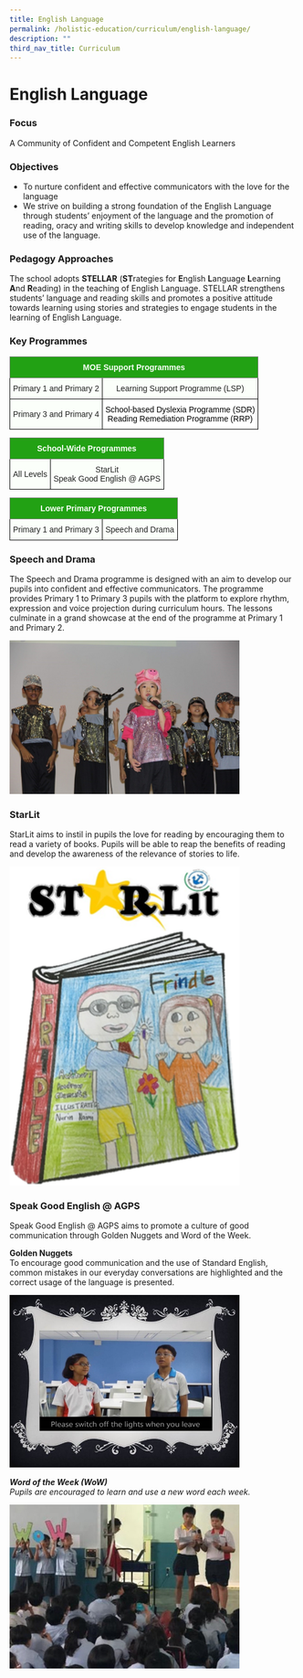 ```yaml
---
title: English Language
permalink: /holistic-education/curriculum/english-language/
description: ""
third_nav_title: Curriculum
---
```

English Language
================
### Focus
A Community of Confident and Competent English Learners
### Objectives
*   To nurture confident and effective communicators with the love for the language
*   We strive on building a strong foundation of the English Language through students’ enjoyment of the language and the promotion of reading, oracy and writing skills to develop knowledge and independent use of the language. 

### Pedagogy Approaches
The school adopts **STELLAR** (**ST**rategies for **E**nglish **L**anguage **L**earning **A**nd **R**eading) in the teaching of English Language. STELLAR strengthens students’ language and reading skills and promotes a positive attitude towards learning using stories and strategies to engage students in the learning of English Language. 
### Key Programmes
<style type="text/css">
.tg  {border-collapse:collapse;border-spacing:0;}
.tg td{border-color:black;border-style:solid;border-width:1px;font-family:Arial, sans-serif;font-size:14px;
  overflow:hidden;padding:10px 5px;word-break:normal;}
.tg th{border-color:black;border-style:solid;border-width:1px;font-family:Arial, sans-serif;font-size:14px;
  font-weight:normal;overflow:hidden;padding:10px 5px;word-break:normal;}
.tg .tg-rk1q{background-color:#22A114;border-color:inherit;color:#FBFFFA;font-weight:bold;text-align:center;vertical-align:middle}
.tg .tg-s6uv{background-color:#FBFFFA;color:#222;text-align:center;vertical-align:middle}
.tg .tg-lygy{background-color:#FFF;color:#222;text-align:center;vertical-align:top}
</style>
<table class="tg">
<thead>
  <tr>
    <th colspan="2" class="tg-rk1q"><span style="color:#FBFFFA;background-color:#22A114">MOE Support Programmes</span></th>
  </tr>
</thead>
<tbody>
  <tr>
    <td class="tg-s6uv"><span style="color:#222;background-color:#FBFFFA">Primary 1 and Primary 2</span></td>
    <td class="tg-s6uv"><span style="color:#222;background-color:#FBFFFA">Learning Support Programme (LSP)</span><br></td>
  </tr>
  <tr>
    <td class="tg-s6uv"><span style="color:#222;background-color:#FBFFFA">Primary 3 and Primary 4</span><br></td>
    <td class="tg-lygy"><span style="font-weight:normal;color:#000;background-color:#FFF">School-based Dyslexia Programme (SDR)</span><br><span style="font-weight:normal;color:#000;background-color:#FFF">Reading Remediation Programme (RRP)</span></td>
  </tr>
</tbody>
</table>
<style type="text/css">
.tg  {border-collapse:collapse;border-spacing:0;}
.tg td{border-color:black;border-style:solid;border-width:1px;font-family:Arial, sans-serif;font-size:14px;
  overflow:hidden;padding:10px 5px;word-break:normal;}
.tg th{border-color:black;border-style:solid;border-width:1px;font-family:Arial, sans-serif;font-size:14px;
  font-weight:normal;overflow:hidden;padding:10px 5px;word-break:normal;}
.tg .tg-rk1q{background-color:#22A114;border-color:inherit;color:#FBFFFA;font-weight:bold;text-align:center;vertical-align:middle}
.tg .tg-s6uv{background-color:#FBFFFA;color:#222;text-align:center;vertical-align:middle}
</style>
<table class="tg">
<thead>
  <tr>
    <th colspan="2" class="tg-rk1q"><span style="color:#FBFFFA;background-color:#22A114">School-Wide Programmes</span></th>
  </tr>
</thead>
<tbody>
  <tr>
    <td class="tg-s6uv"><span style="color:#222;background-color:#FBFFFA">All Levels</span></td>
    <td class="tg-s6uv"><span style="color:#222;background-color:#FBFFFA">StarLit</span><br><span style="color:#222;background-color:#FBFFFA">Speak Good English @ AGPS</span></td>
  </tr>
</tbody>
</table>
<style type="text/css">
.tg  {border-collapse:collapse;border-spacing:0;}
.tg td{border-color:black;border-style:solid;border-width:1px;font-family:Arial, sans-serif;font-size:14px;
  overflow:hidden;padding:10px 5px;word-break:normal;}
.tg th{border-color:black;border-style:solid;border-width:1px;font-family:Arial, sans-serif;font-size:14px;
  font-weight:normal;overflow:hidden;padding:10px 5px;word-break:normal;}
.tg .tg-rk1q{background-color:#22A114;border-color:inherit;color:#FBFFFA;font-weight:bold;text-align:center;vertical-align:middle}
.tg .tg-s6uv{background-color:#FBFFFA;color:#222;text-align:center;vertical-align:middle}
</style>
<table class="tg">
<thead>
  <tr>
    <th colspan="2" class="tg-rk1q"><span style="color:#FBFFFA;background-color:#22A114">Lower Primary Programmes</span></th>
  </tr>
</thead>
<tbody>
  <tr>
    <td class="tg-s6uv"><span style="color:#222;background-color:#FBFFFA">Primary 1 and Primary 3</span></td>
    <td class="tg-s6uv"><span style="color:#222;background-color:#FBFFFA">Speech and Drama</span></td>
  </tr>
</tbody>
</table>

### Speech and Drama
The Speech and Drama programme is designed with an aim to develop our pupils into confident and effective communicators. The programme provides Primary 1 to Primary 3 pupils with the platform to explore rhythm, expression and voice projection during curriculum hours. The lessons culminate in a grand showcase at the end of the programme at Primary 1 and Primary 2.

<img style="width:80%" src="/images/Curriculum/English/English%20Speech%20and%20Drama.jpg">

### StarLit
StarLit aims to instil in pupils the love for reading by encouraging them to read a variety of books. Pupils will be able to reap the benefits of reading and develop the awareness of the relevance of stories to life.

<img style="width:80%" src="/images/Curriculum/English/English%20StarLit.png">

### Speak Good English @ AGPS
Speak Good English @ AGPS aims to promote a culture of good communication through Golden Nuggets and Word of the Week.

**Golden Nuggets**<br>
To encourage good communication and the use of Standard English, common mistakes in our everyday conversations are highlighted and the correct usage of the language is presented.

<img style="width:80%" src="/images/Curriculum/English/Speak%20Good%20English%201.jpg">

<br>

**_Word of the Week (WoW)_** <br>
_Pupils are encouraged to learn and use a new word each week._

<img style="width:80%" src="/images/Curriculum/English/Speak%20Good%20English%202.jpg">